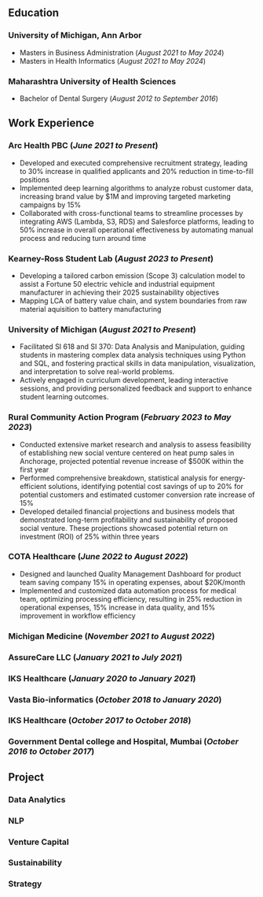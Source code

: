 ## Education
### University of Michigan, Ann Arbor 
- Masters in Business Administration (_August 2021 to May 2024_)
- Masters in Health Informatics (_August 2021 to May 2024_)

### Maharashtra University of Health Sciences
- Bachelor of Dental Surgery (_August 2012 to September 2016_)

## Work Experience
### Arc Health PBC (_June 2021 to Present_)
- Developed and executed comprehensive recruitment strategy, leading to 30% increase in qualified applicants and 20% reduction in time-to-fill positions
- Implemented deep learning algorithms to analyze robust customer data, increasing brand value by $1M and improving targeted marketing campaigns by 15%
- Collaborated with cross-functional teams to streamline processes by integrating AWS (Lambda, S3, RDS) and Salesforce platforms, leading to 50% increase in overall operational effectiveness by automating manual process and reducing turn around time

### Kearney-Ross Student Lab (_August 2023 to Present_)
- Developing a tailored carbon emission (Scope 3) calculation model to assist a Fortune 50 electric vehicle and industrial equipment manufacturer in achieving their 2025 sustainability objectives
- Mapping LCA of battery value chain, and system boundaries from raw material aquisition to battery manufacturing

### University of Michigan (_August 2021 to Present_)
- Facilitated SI 618 and SI 370: Data Analysis and Manipulation, guiding students in mastering complex data analysis techniques using Python and SQL, and fostering practical skills in data manipulation, visualization, and interpretation to solve real-world problems.
- Actively engaged in curriculum development, leading interactive sessions, and providing personalized feedback and support to enhance student learning outcomes.

### Rural Community Action Program (_February 2023 to May 2023_)
- Conducted extensive market research and analysis to assess feasibility of establishing new social venture centered on heat pump sales in Anchorage, projected potential revenue increase of $500K within the first year
- Performed comprehensive breakdown, statistical analysis for energy-efficient solutions, identifying potential cost savings of up to 20% for potential customers and estimated customer conversion rate increase of 15%
- Developed detailed financial projections and business models that demonstrated long-term
profitability and sustainability of proposed social venture. These projections showcased potential return on investment (ROI) of 25% within three years

### COTA Healthcare (_June 2022 to August 2022_)
- Designed and launched Quality Management Dashboard for product team saving company 15% in operating expenses, about $20K/month
- Implemented and customized data automation process for medical team, optimizing processing efficiency, resulting in 25% reduction in operational expenses, 15% increase in data quality, and 15% improvement in workflow efficiency

### Michigan Medicine (_November 2021 to August 2022_)
### AssureCare LLC (_January 2021 to July 2021_)
### IKS Healthcare (_January 2020 to January 2021_)
### Vasta Bio-informatics (_October 2018 to January 2020_)
### IKS Healthcare (_October 2017 to October 2018_)
### Government Dental college and Hospital, Mumbai (_October 2016 to October 2017_)


## Project
### Data Analytics
### NLP
### Venture Capital
### Sustainability
### Strategy
  
